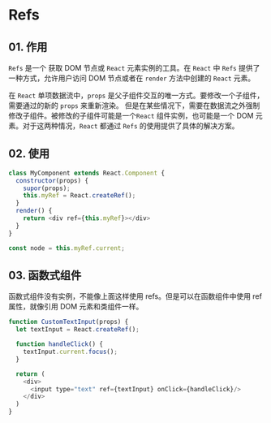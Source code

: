 # Refs

## 01. 作用
`Refs` 是一个 获取 DOM 节点或 `React` 元素实例的工具。在 `React` 中 `Refs` 提供了一种方式，允许用户访问 DOM 节点或者在 `render` 方法中创建的 `React` 元素。

在 `React` 单项数据流中，`props` 是父子组件交互的唯一方式。要修改一个子组件，需要通过的新的 `props` 来重新渲染。
但是在某些情况下，需要在数据流之外强制修改子组件。被修改的子组件可能是一个`React` 组件实例，也可能是一个 DOM 元素。对于这两种情况，`React` 都通过 `Refs` 的使用提供了具体的解决方案。



## 02. 使用
```js
class MyComponent extends React.Component {
  constructor(props) {
    supor(props);
    this.myRef = React.createRef();
  }
  render() {
    return <div ref={this.myRef}></div>
  }
}
```
```js
const node = this.myRef.current;
```



## 03. 函数式组件
函数式组件没有实例，不能像上面这样使用 refs。但是可以在函数组件中使用 ref 属性，就像引用 DOM 元素和类组件一样。
```js
function CustomTextInput(props) {
  let textInput = React.createRef();

  function handleClick() {
    textInput.current.focus();
  }

  return (
    <div>
      <input type="text" ref={textInput} onClick={handleClick}/>
    </div>
  )
}
```